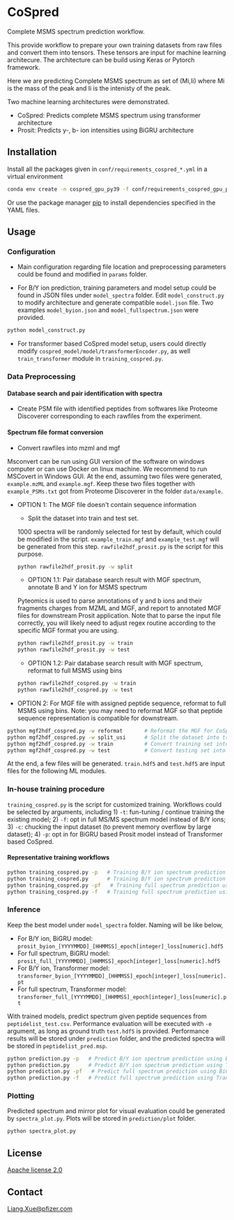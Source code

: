 # CoSpred

Complete MSMS spectrum prediction workflow.

This provide workflow to prepare your own training datasets from raw files and convert them into tensors.
These tensors are input for machine learning architecure. The architecture can be build using Keras or Pytorch framework.

Here we are predicting Complete MSMS spectrum as set of (Mi,Ii) where Mi is the mass of the peak and Ii is the intenisty of the peak.

Two machine learning architectures were demonstrated.

* CoSpred: Predicts complete MSMS spectrum using transformer architecture  
* Prosit: Predicts y-, b- ion intensities using BiGRU architecture 

## Installation

Install all the packages given in `conf/requirements_cospred_*.yml` in a virtual environment

```bash
conda env create -n cospred_gpu_py39 -f conf/requirements_cospred_gpu_py39.yml
```

Or use the package manager [pip](https://pip.pypa.io/en/stable/) to install dependencies specified in the YAML files.

## Usage

### Configuration

* Main configuration regarding file location and preprocessing parameters could be found and modified in `params` folder. 

* For B/Y ion prediction, training parameters and model setup could be found in JSON files under `model_spectra` folder. Edit `model_construct.py` to modify architecture and generate compatible `model.json` file. Two examples `model_byion.json` and `model_fullspectrum.json` were provided.

```bash
python model_construct.py
```
* For transformer based CoSpred model setup, users could directly modify `cospred_model/model/transformerEncoder.py`, as well `train_transformer` module in `training_cospred.py`. 

### Data Preprocessing

#### Database search and pair identification with spectra

* Create PSM file with identified peptides from softwares like Proteome Discoverer corresponding to each rawfiles from the experiment.

#### Spectrum file format conversion

* Convert rawfiles into mzml and mgf

Msconvert can be run using GUI version of the software on windows computer or can use Docker on linux machine. We recommend to run MSCovert in Windows GUI. At the end, assuming two files were generated, `example.mzML` and `example.mgf`. Keep these two files together with `example_PSMs.txt` got from Proteome Discoverer in the folder `data/example`.

* OPTION 1: The MGF file doesn't contain sequence information
    * Split the dataset into train and test set. 

    1000 spectra will be randomly selected for test by default, which could be modified in the script. `example_train.mgf` and `example_test.mgf` will be generated from this step. `rawfile2hdf_prosit.py` is the script for this purpose. 

    ```bash
    python rawfile2hdf_prosit.py -w split
    ```
    
    * OPTION 1.1: Pair database search result with MGF spectrum, annotate B and Y ion for MSMS spectrum

    Pyteomics is used to parse annotations of y and b ions and their fragments charges from MZML and MGF, and report to annotated MGF files for downstream Prosit application. Note that to parse the input file correctly, you will likely need to adjust regex routine according to the specific MGF format you are using.

    ```bash
    python rawfile2hdf_prosit.py -w train
    python rawfile2hdf_prosit.py -w test
    ```

    * OPTION 1.2: Pair database search result with MGF spectrum, reformat to full MSMS using bins 

    ```bash
    python rawfile2hdf_cospred.py -w train
    python rawfile2hdf_cospred.py -w test
    ```

* OPTION 2: For MGF file with assigned peptide sequence, reformat to full MSMS using bins. Note: you may need to reformat MGF so that peptide sequence representation is compatible for downstream. 

```bash
python mgf2hdf_cospred.py -w reformat       # Reformat the MGF for CoSpred workflow.
python mgf2hdf_cospred.py -w split_usi      # Split the dataset into train and test set.
python mgf2hdf_cospred.py -w train          # Convert training set into full spectrum bins
python mgf2hdf_cospred.py -w test           # Convert testing set into full spectrum bins
```

At the end, a few files will be generated. `train.hdf5` and `test.hdf5` are input files for the following ML modules.

### In-house training procedure

`training_cospred.py` is the script for customized training. Workflows could be selected by arguments, including 1) `-t`: fun-tuning / continue training the existing model; 2) `-f`: opt in full MS/MS spectrum model instead of B/Y ions; 3) `-c`: chucking the input dataset (to prevent memory overflow by large dataset); 4) `-p`: opt in for BiGRU based Prosit model instead of Transformer based CoSpred.

#### Representative training workflows

```bash
python training_cospred.py -p   # Training B/Y ion spectrum prediction using BiGRU architecture.
python training_cospred.py      # Training B/Y ion spectrum prediction using Transformer architecture.
python training_cospred.py -pf   # Training full spectrum prediction using BiGRU architecture. 
python training_cospred.py -f   # Training full spectrum prediction using Transformer architecture. 
```

### Inference
Keep the best model under `model_spectra` folder. Naming will be like below,
* For B/Y ion, BiGRU model: `prosit_byion_[YYYYMMDD]_[HHMMSS]_epoch[integer]_loss[numeric].hdf5`
* For full spectrum, BiGRU model: `prosit_full_[YYYYMMDD]_[HHMMSS]_epoch[integer]_loss[numeric].hdf5`
* For B/Y ion, Transformer model: `transformer_byion_[YYYYMMDD]_[HHMMSS]_epoch[integer]_loss[numeric].pt`
* For full spectrum, Transformer model: `transformer_full_[YYYYMMDD]_[HHMMSS]_epoch[integer]_loss[numeric].pt`

With trained models, predict spectrum given peptide sequences from `peptidelist_test.csv`. Performance evaluation will be executed with `-e` argument, as long as ground truth `test.hdf5` is provided. Performance results will be stored under `prediction` folder, and the predicted spectra will be stored in `peptidelist_pred.msp`.

```bash
python prediction.py -p   # Predict B/Y ion spectrum prediction using BiGRU architecture.
python prediction.py      # Predict B/Y ion spectrum prediction using Transformer architecture.
python prediction.py -pf   # Predict full spectrum prediction using BiGRU architecture. 
python prediction.py -f   # Predict full spectrum prediction using Transformer architecture. 
```

### Plotting
Predicted spectrum and mirror plot for visual evaluation could be generated by `spectra_plot.py`. Plots will be stored in `prediction/plot` folder.

```bash
python spectra_plot.py
```

## License

[Apache license 2.0](https://choosealicense.com/licenses/apache-2.0/)

## Contact
Liang.Xue@pfizer.com